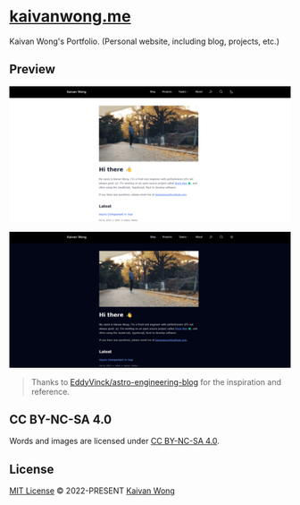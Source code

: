 # [kaivanwong.me](https://kaivanwong.me)

Kaivan Wong's Portfolio. (Personal website, including blog, projects, etc.)

## Preview

![Screenshot](./public/preview.png)

![Screenshot](./public/preview-dark.png)

> Thanks to [EddyVinck/astro-engineering-blog](https://github.com/EddyVinck/astro-engineering-blog) for the inspiration and reference.

## CC BY-NC-SA 4.0

Words and images are licensed under <a href='https://creativecommons.org/licenses/by-nc-sa/4.0/'>CC BY-NC-SA 4.0</a>.

## License

[MIT License](./LICENSE) © 2022-PRESENT [Kaivan Wong](https://github.com/kaivanwong)
